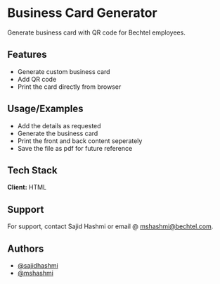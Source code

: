 # Business Card Generator

Generate business card with QR code for Bechtel employees.

## Features

- Generate custom business card
- Add QR code
- Print the card directly from browser

## Usage/Examples

- Add the details as requested
- Generate the business card
- Print the front and back content seperately
- Save the file as pdf for future reference

## Tech Stack

**Client:** HTML

## Support

For support, contact Sajid Hashmi or email @ mshashmi@bechtel.com.

## Authors

- [@sajidhashmi](https://www.github.com/sajidhashmi)
- [@mshashmi](https://github.com/mshashmi)